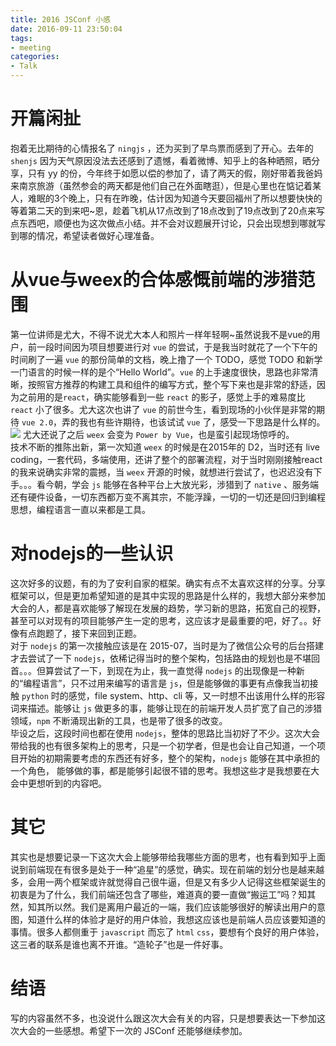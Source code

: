 ```yaml
---
title: 2016 JSConf 小感
date: 2016-09-11 23:50:04
tags:
- meeting
categories: 
- Talk
---
```


# 开篇闲扯
抱着无比期待的心情报名了 `ningjs` ，还为买到了早鸟票而感到了开心。去年的 `shenjs` 因为天气原因没法去还感到了遗憾，看着微博、知乎上的各种晒照，晒分享，只有 yy 的份，今年终于如愿以偿的参加了，请了两天的假，刚好带着我爸妈来南京旅游（虽然参会的两天都是他们自己在外面瞎逛），但是心里也在惦记着某人，难眠的3个晚上，只有在昨晚，估计因为知道今天要回福州了所以想要快快的等着第二天的到来吧~恩，趁着飞机从17点改到了18点改到了19点改到了20点来写点东西吧，顺便也为这次做点小结。并不会对议题展开讨论，只会出现想到哪就写到哪的情况，希望读者做好心理准备。
# 从vue与weex的合体感慨前端的涉猎范围
第一位讲师是尤大，不得不说尤大本人和照片一样年轻啊~虽然说我不是vue的用户，前一段时间因为项目想要进行对 `vue` 的尝试，于是我当时就花了一个下午的时间刷了一遍 `vue` 的那份简单的文档，晚上撸了一个 TODO，感觉 TODO 和新学一门语言的时候一样的是个“Hello World”。`vue` 的上手速度很快，思路也非常清晰，按照官方推荐的构建工具和组件的编写方式，整个写下来也是非常的舒适，因为之前用的是`react`，确实能够看到一些 `react` 的影子，感觉上手的难易度比 `react` 小了很多。尤大这次也讲了 `vue` 的前世今生，看到现场的小伙伴是非常的期待 `vue 2.0`，弄的我也有些许期待，也该试试 `vue` 了，感受一下思路是什么样的。  
![](/content/images/2016/09/--.jpg)
尤大还说了之后 `weex` 会变为 `Power by Vue`，也是蛮引起现场惊呼的。  
技术不断的推陈出新，第一次知道 `weex` 的时候是在2015年的 D2，当时还有 live coding，一套代码，多端使用，还讲了整个的部署流程，对于当时刚刚接触react的我来说确实非常的震撼，当 `weex` 开源的时候，就想进行尝试了，也迟迟没有下手。。。看今朝，学会 `js` 能够在各种平台上大放光彩，涉猎到了 `native` 、服务端还有硬件设备，一切东西都万变不离其宗，不能浮躁，一切的一切还是回归到编程思想，编程语言一直以来都是工具。
# 对nodejs的一些认识
这次好多的议题，有的为了安利自家的框架。确实有点不太喜欢这样的分享。分享框架可以，但是更加希望知道的是其中实现的思路是什么样的，我想大部分来参加大会的人，都是喜欢能够了解现在发展的趋势，学习新的思路，拓宽自己的视野，甚至可以对现有的项目能够产生一定的思考，这应该才是最重要的吧，好了。。好像有点跑题了，接下来回到正题。  
对于 `nodejs` 的第一次接触应该是在 2015-07，当时是为了微信公众号的后台搭建才去尝试了一下 `nodejs`，依稀记得当时的整个架构，包括路由的规划也是不堪回首。。。但算尝试了一下，到现在为止，我一直觉得 `nodejs` 的出现像是一种新的“编程语言”，只不过用来编写的语言是 `js`，但是能够做的事更有点像我当初接触 `python` 时的感觉，file system、http、cli 等，又一时想不出该用什么样的形容词来描述。能够让 `js` 做更多的事，能够让现在的前端开发人员扩宽了自己的涉猎领域，`npm` 不断涌现出新的工具，也是带了很多的改变。  
毕设之后，这段时间也都在使用 `nodejs`，整体的思路比当初好了不少。这次大会带给我的也有很多架构上的思考，只是一个初学者，但是也会让自己知道，一个项目开始的初期需要考虑的东西还有好多，整个的架构，`nodejs` 能够在其中承担的一个角色， 能够做的事，都是能够引起很不错的思考。我想这些才是我想要在大会中更想听到的内容吧。
# 其它
其实也是想要记录一下这次大会上能够带给我哪些方面的思考，也有看到知乎上面说到前端现在有很多是处于一种“追星”的感觉，确实。现在前端的划分也是越来越多，会用一两个框架或许就觉得自己很牛逼，但是又有多少人记得这些框架诞生的初衷是为了什么，我们前端还包含了哪些，难道真的要一直做“搬运工”吗？知其然，知其所以然。我们是离用户最近的一端，我们应该能够很好的解读出用户的意图，知道什么样的体验才是好的用户体验，我想这应该也是前端人员应该要知道的事情。很多人都侧重于 `javascript` 而忘了 `html` `css`，要想有个良好的用户体验，这三者的联系是谁也离不开谁。“造轮子”也是一件好事。  
# 结语
写的内容虽然不多，也没说什么跟这次大会有关的内容，只是想要表达一下参加这次大会的一些感想。希望下一次的 JSConf 还能够继续参加。